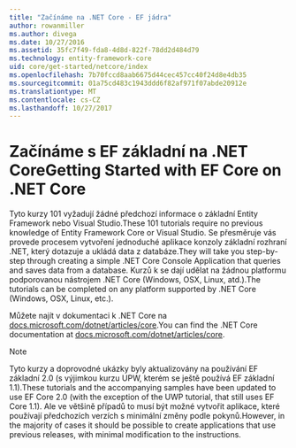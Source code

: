 ```yaml
---
title: "Začínáme na .NET Core - EF jádra"
author: rowanmiller
ms.author: divega
ms.date: 10/27/2016
ms.assetid: 35fc7f49-fda8-4d8d-822f-78dd2d484d79
ms.technology: entity-framework-core
uid: core/get-started/netcore/index
ms.openlocfilehash: 7b70fccd8aab6675d44cec457cc40f24d8e4db35
ms.sourcegitcommit: 01a75cd483c1943ddd6f82af971f07abde20912e
ms.translationtype: MT
ms.contentlocale: cs-CZ
ms.lasthandoff: 10/27/2017
---
```

# <a name="getting-started-with-ef-core-on-net-core"></a><span data-ttu-id="513ab-102">Začínáme s EF základní na .NET Core</span><span class="sxs-lookup"><span data-stu-id="513ab-102">Getting Started with EF Core on .NET Core</span></span>

<span data-ttu-id="513ab-103">Tyto kurzy 101 vyžadují žádné předchozí informace o základní Entity Framework nebo Visual Studio.</span><span class="sxs-lookup"><span data-stu-id="513ab-103">These 101 tutorials require no previous knowledge of Entity Framework Core or Visual Studio.</span></span> <span data-ttu-id="513ab-104">Se přesměruje vás provede procesem vytvoření jednoduché aplikace konzoly základní rozhraní .NET, který dotazuje a ukládá data z databáze.</span><span class="sxs-lookup"><span data-stu-id="513ab-104">They will take you step-by-step through creating a simple .NET Core Console Application that queries and saves data from a database.</span></span> <span data-ttu-id="513ab-105">Kurzů k se dají udělat na žádnou platformu podporovanou nástrojem .NET Core (Windows, OSX, Linux, atd.).</span><span class="sxs-lookup"><span data-stu-id="513ab-105">The tutorials can be completed on any platform supported by .NET Core (Windows, OSX, Linux, etc.).</span></span>

<span data-ttu-id="513ab-106">Můžete najít v dokumentaci k .NET Core na [docs.microsoft.com/dotnet/articles/core](https://docs.microsoft.com/dotnet/articles/core/).</span><span class="sxs-lookup"><span data-stu-id="513ab-106">You can find the .NET Core documentation at [docs.microsoft.com/dotnet/articles/core](https://docs.microsoft.com/dotnet/articles/core/).</span></span>

> [!NOTE]  
> <span data-ttu-id="513ab-107">Tyto kurzy a doprovodné ukázky byly aktualizovány na používání EF základní 2.0 (s výjimkou kurzu UPW, kterém se ještě používá EF základní 1.1).</span><span class="sxs-lookup"><span data-stu-id="513ab-107">These tutorials and the accompanying samples have been updated to use EF Core 2.0 (with the exception of the UWP tutorial, that still uses EF Core 1.1).</span></span> <span data-ttu-id="513ab-108">Ale ve většině případů to musí být možné vytvořit aplikace, které používají předchozích verzích s minimální změny podle pokynů.</span><span class="sxs-lookup"><span data-stu-id="513ab-108">However, in the majority of cases it should be possible to create applications that use previous releases, with minimal modification to the instructions.</span></span>

